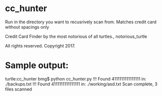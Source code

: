 # cc_hunter

Run in the directory you want to recusrively scan from. 
Matches credit card without spacings only

Credit Card Finder by the most notorious of all turtles., notorious_turtle

All rights reserved. Copyright 2017.

# Sample output:

turtle:cc_hunter bmg$ python cc_hunter.py 
!!! Found 4111111111111111 in: ./backups.txt
!!! Found 4111111111111111 in: ./working/asd.txt
Scan complete, 3 files scanned
